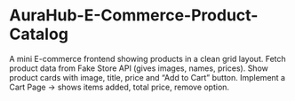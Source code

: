 # AuraHub-E-Commerce-Product-Catalog
A mini E-commerce frontend showing products in a clean grid layout.  Fetch product data from Fake Store API (gives images, names, prices).  Show product cards with image, title, price and “Add to Cart” button.  Implement a Cart Page → shows items added, total price, remove option.
